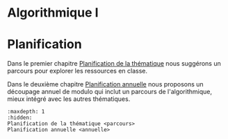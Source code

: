 # Algorithmique I

# Planification

Dans le premier chapitre <a href="parcours.html">Planification de la thématique</a> nous suggérons un parcours pour explorer les ressources en classe.

Dans le deuxième chapitre <a href="annuelle.html">Planification annuelle</a> nous proposons un découpage annuel de modulo qui inclut un parcours de l'algorithmique, mieux intégré avec les autres thématiques.


```{toctree}
:maxdepth: 1
:hidden:
Planification de la thématique <parcours>
Planification annuelle <annuelle>
```
